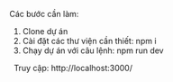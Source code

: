 Các bước cần làm:

1. Clone dự án
2. Cài đặt các thư viện cần thiết: npm i
3. Chạy dự án với câu lệnh: npm run dev

 
Truy cập:  http://localhost:3000/